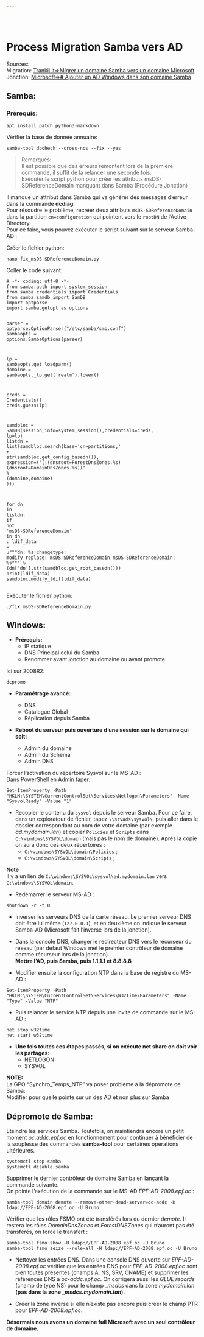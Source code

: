 ```yaml
---


---
```


<h1 id="process-migration-samba-vers-ad">Process Migration Samba vers AD</h1>
<p>Sources:<br>
Migration: <a href="https://samba.tranquil.it/doc/fr/samba_advanced_methods/samba_migration_to_ms_domain.html">Trankil.it=&gt;Migrer un domaine Samba vers un domaine Microsoft</a><br>
Jonction: <a href="https://samba.tranquil.it/doc/fr/samba_advanced_methods/samba_add_windows_active_directory.html#samba-add-windows-active-directory">Microsoft=&gt;# Ajouter un AD Windows dans son domaine Samba</a></p>
<h2 id="samba">Samba:</h2>
<h3 id="prérequis">Prérequis:</h3>
<pre class=" language-cmd"><code class="prism  language-cmd">apt install patch python3-markdown
</code></pre>
<p>Vérifier la base de donnée annuaire:</p>
<pre class=" language-cmd"><code class="prism  language-cmd">samba-tool dbcheck --cross-ncs --fix --yes
</code></pre>
<blockquote>
<p>Remarques:<br>
Il est possible que des erreurs remontent lors de la première commande, il suffit de la relancer une seconde fois.<br>
Exécuter le script python pour créer les attributs msDS-SDReferenceDomain manquant dans Samba (Procédure Jonction)</p>
</blockquote>
<p>Il manque un attribut dans Samba qui va générer des messages d’erreur dans la commande <strong>dcdiag</strong>.<br>
Pour résoudre le problème, recréer deux attributs <code>msDS-SDReferenceDomain</code> dans la partition <code>cn=configuration</code> qui pointent vers le <code>rootDN</code> de l’Active Directory.<br>
Pour ce faire, vous pouvez exécuter le script suivant sur le serveur Samba-AD :</p>
<p>Créer le fichier python:</p>
<pre class=" language-cmd"><code class="prism  language-cmd">nano fix_msDS-SDReferenceDomain.py
</code></pre>
<p>Coller le code suivant:</p>
<pre class=" language-python"><code class="prism  language-python"><span class="token comment"># -*- coding: utf-8 -*-</span>
<span class="token keyword">from</span> samba<span class="token punctuation">.</span>auth <span class="token keyword">import</span> system_session
<span class="token keyword">from</span> samba<span class="token punctuation">.</span>credentials <span class="token keyword">import</span> Credentials
<span class="token keyword">from</span> samba<span class="token punctuation">.</span>samdb <span class="token keyword">import</span> SamDB
<span class="token keyword">import</span> optparse
<span class="token keyword">import</span> samba<span class="token punctuation">.</span>getopt <span class="token keyword">as</span> options

parser <span class="token operator">=</span> optparse<span class="token punctuation">.</span>OptionParser<span class="token punctuation">(</span><span class="token string">"/etc/samba/smb.conf"</span><span class="token punctuation">)</span>
sambaopts <span class="token operator">=</span> options<span class="token punctuation">.</span>SambaOptions<span class="token punctuation">(</span>parser<span class="token punctuation">)</span>

lp <span class="token operator">=</span> sambaopts<span class="token punctuation">.</span>get_loadparm<span class="token punctuation">(</span><span class="token punctuation">)</span>
domaine <span class="token operator">=</span> sambaopts<span class="token punctuation">.</span>_lp<span class="token punctuation">.</span>get<span class="token punctuation">(</span><span class="token string">'realm'</span><span class="token punctuation">)</span><span class="token punctuation">.</span>lower<span class="token punctuation">(</span><span class="token punctuation">)</span>

creds <span class="token operator">=</span> Credentials<span class="token punctuation">(</span><span class="token punctuation">)</span>
creds<span class="token punctuation">.</span>guess<span class="token punctuation">(</span>lp<span class="token punctuation">)</span>

samdbloc <span class="token operator">=</span> SamDB<span class="token punctuation">(</span>session_info<span class="token operator">=</span>system_session<span class="token punctuation">(</span><span class="token punctuation">)</span><span class="token punctuation">,</span>credentials<span class="token operator">=</span>creds<span class="token punctuation">,</span> lp<span class="token operator">=</span>lp<span class="token punctuation">)</span>
listdn <span class="token operator">=</span> <span class="token builtin">list</span><span class="token punctuation">(</span>samdbloc<span class="token punctuation">.</span>search<span class="token punctuation">(</span>base<span class="token operator">=</span><span class="token string">'cn=partitions,'</span> <span class="token operator">+</span> <span class="token builtin">str</span><span class="token punctuation">(</span>samdbloc<span class="token punctuation">.</span>get_config_basedn<span class="token punctuation">(</span><span class="token punctuation">)</span><span class="token punctuation">)</span><span class="token punctuation">,</span> expression<span class="token operator">=</span><span class="token punctuation">(</span><span class="token string">'(|(dnsroot=ForestDnsZones.%s)(dnsroot=DomainDnsZones.%s))'</span> <span class="token operator">%</span> <span class="token punctuation">(</span>domaine<span class="token punctuation">,</span>domaine<span class="token punctuation">)</span> <span class="token punctuation">)</span><span class="token punctuation">)</span><span class="token punctuation">)</span>

<span class="token keyword">for</span> dn <span class="token keyword">in</span> listdn<span class="token punctuation">:</span>
    <span class="token keyword">if</span> <span class="token operator">not</span> <span class="token string">'msDS-SDReferenceDomain'</span> <span class="token keyword">in</span> dn <span class="token punctuation">:</span>
        ldif_data <span class="token operator">=</span> u<span class="token triple-quoted-string string">"""dn: %s
changetype: modify
replace: msDS-SDReferenceDomain
msDS-SDReferenceDomain: %s"""</span> <span class="token operator">%</span> <span class="token punctuation">(</span>dn<span class="token punctuation">[</span><span class="token string">'dn'</span><span class="token punctuation">]</span><span class="token punctuation">,</span><span class="token builtin">str</span><span class="token punctuation">(</span>samdbloc<span class="token punctuation">.</span>get_root_basedn<span class="token punctuation">(</span><span class="token punctuation">)</span><span class="token punctuation">)</span><span class="token punctuation">)</span>
        <span class="token keyword">print</span><span class="token punctuation">(</span>ldif_data<span class="token punctuation">)</span>
        samdbloc<span class="token punctuation">.</span>modify_ldif<span class="token punctuation">(</span>ldif_data<span class="token punctuation">)</span>
</code></pre>
<p>Exécuter le fichier python:</p>
<pre class=" language-cmd"><code class="prism  language-cmd">./fix_msDS-SDReferenceDomain.py
</code></pre>
<h2 id="windows">Windows:</h2>
<ul>
<li><strong>Prérequis:</strong>
<ul>
<li>IP statique</li>
<li>DNS Principal celui du Samba</li>
<li>Renommer avant jonction au domaine ou avant promote</li>
</ul>
</li>
</ul>
<p>Ici sur 2008R2:</p>
<pre class=" language-powershell"><code class="prism  language-powershell">dcpromo
</code></pre>
<ul>
<li>
<p><strong>Paramétrage avancé:</strong></p>
<ul>
<li>DNS</li>
<li>Catalogue Global</li>
<li>Réplication depuis Samba</li>
</ul>
</li>
<li>
<p><strong>Reboot du serveur puis ouverture d’une session sur le domaine qui soit:</strong></p>
<ul>
<li>Admin du domaine</li>
<li>Admin du Schema</li>
<li>Admin DNS</li>
</ul>
</li>
</ul>
<p>Forcer l’activation du répertoire Sysvol sur le MS-AD :<br>
Dans PowerShell en Admin taper:</p>
<pre class=" language-cmd"><code class="prism  language-cmd">Set-ItemProperty -Path "HKLM:\SYSTEM\CurrentControlSet\Services\Netlogon\Parameters" -Name "SysvolReady" -Value "1"
</code></pre>
<ul>
<li>Recopier le contenu du  <code>sysvol</code>  depuis le serveur Samba. Pour ce faire, dans un explorateur de fichier, tapez  <code>\\srvads\sysvol\</code>, puis aller dans le dossier correspondant au nom de votre domaine (par exemple  <em>ad.mydomain.lan</em>) et copier  <code>Policies</code>  et  <code>Scripts</code>  dans  <code>C:\windows\SYSVOL\domain</code>  (mais pas le nom de domaine). Après la copie on aura donc ces deux répertoires :
<ul>
<li><code>C:\windows\SYSVOL\domain\Policies</code>  ;</li>
<li><code>C:\windows\SYSVOL\domain\Scripts</code>  ;</li>
</ul>
</li>
</ul>
<p><strong>Note</strong><br>
Il y a un lien de  <code>C:\windows\SYSVOL\sysvol\ad.mydomain.lan</code>  vers  <code>C:\windows\SYSVOL\domain</code>.</p>
<ul>
<li>Redémarrer le serveur MS-AD :</li>
</ul>
<pre class=" language-cmd"><code class="prism  language-cmd">shutdown -r -t 0
</code></pre>
<ul>
<li>
<p>Inverser les serveurs DNS de la carte réseau. Le premier serveur DNS doit être lui même (<code>127.0.0.1</code>), et en deuxième on indique le serveur Samba-AD (Microsoft fait l’inverse lors de la jonction).</p>
</li>
<li>
<p>Dans la console DNS, changer le redirecteur DNS vers le récurseur du réseau (par défaut Windows met le premier contrôleur de domaine comme récurseur lors de la jonction).<br>
<strong>Mettre l’AD, puis Samba, puis 1.1.1.1 et 8.8.8.8</strong></p>
</li>
<li>
<p>Modifier ensuite la configuration NTP dans la base de registre du MS-AD :</p>
</li>
</ul>
<pre class=" language-cmd"><code class="prism  language-cmd">Set-ItemProperty -Path "HKLM:\SYSTEM\CurrentControlSet\Services\W32Time\Parameters" -Name "Type" -Value "NTP"
</code></pre>
<ul>
<li>Puis relancer le service NTP depuis une invite de commande sur le MS-AD :</li>
</ul>
<pre class=" language-cmd"><code class="prism  language-cmd">net stop w32time
net start w32time
</code></pre>
<ul>
<li><strong>Une fois toutes ces étapes passés, si on exécute net share on doit voir les partages:</strong>
<ul>
<li>NETLOGON</li>
<li>SYSVOL</li>
</ul>
</li>
</ul>
<p><strong>NOTE:</strong><br>
La GPO “Synchro_Temps_NTP” va poser problème à la dépromote de Samba:<br>
Modifier pour quelle pointe sur un des AD et non plus sur Samba</p>
<h2 id="dépromote-de-samba">Dépromote de Samba:</h2>
<p>Eteindre les services Samba. Toutefois, on maintiendra encore un petit moment <em>oc.addc.epf.oc</em> en fonctionnement pour continuer à bénéficier de la souplesse des commandes <strong>samba-tool</strong> pour certaines opérations ultérieures.</p>
<pre class=" language-cmd"><code class="prism  language-cmd">systemctl stop samba
systemctl disable samba
</code></pre>
<p>Supprimer le dernier contrôleur de domaine Samba en lançant la commande suivante.<br>
On pointe l’exécution de la commande sur le MS-AD <em>EPF-AD-2008.epf.oc</em> :</p>
<pre class=" language-cmd"><code class="prism  language-cmd">samba-tool domain demote --remove-other-dead-server=oc-addc -H ldap://EPF-AD-2008.epf.oc -U Bruno
</code></pre>
<p>Vérifier que les rôles FSMO ont été transférés lors du dernier <em>demote</em>. Il restera les rôles <em>DomainDnsZones</em> et <em>ForestDNSZones</em> qui n’auront pas été transférés, on force le transfert :</p>
<pre class=" language-cmd"><code class="prism  language-cmd">samba-tool fsmo show -H ldap://EPF-AD-2008.epf.oc -U Bruno
samba-tool fsmo seize --role=all -H ldap://EPF-AD-2008.epf.oc -U Bruno
</code></pre>
<ul>
<li>
<p>Nettoyer les entrées DNS. Dans une console DNS ouverte sur  <em>EPF-AD-2008.epf.oc</em>  vérifier que les entrées DNS pour  <em>EPF-AD-2008.epf.oc</em>  sont bien toutes présentes (champs A, NS, SRV, CNAME) et supprimer les références DNS à  <em>oc-addc.epf.oc</em>. On corrigera aussi les  <em>GLUE records</em>  (champ de type NS) pour le champ  _<em>msdcs</em>  dans la zone  <em>mydomain.lan</em>  <strong>(pas dans la zone  _<em>msdcs.mydomain.lan</em>).</strong></p>
</li>
<li>
<p>Créer la zone inverse si elle n’existe pas encore puis créer le champ PTR pour  <em>EPF-AD-2008.epf.oc</em>.</p>
</li>
</ul>
<p><strong>Désormais nous avons un domaine full Microsoft avec un seul contrôleur de domaine.</strong></p>


